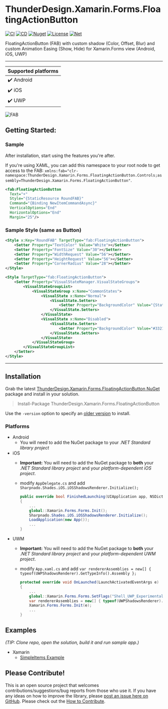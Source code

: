 # ThunderDesign.Xamarin.Forms.FloatingActionButton
[![CI](https://github.com/ThunderDesign/ThunderDesign.Xamarin.Forms.FloatingActionButton/actions/workflows/CI.yml/badge.svg)](https://github.com/ThunderDesign/ThunderDesign.Xamarin.Forms.FloatingActionButton/actions/workflows/CI.yml)
[![CD](https://github.com/ThunderDesign/ThunderDesign.Xamarin.Forms.FloatingActionButton/actions/workflows/CD.yml/badge.svg)](https://github.com/ThunderDesign/ThunderDesign.Xamarin.Forms.FloatingActionButton/actions/workflows/CD.yml)
[![Nuget](https://img.shields.io/nuget/v/ThunderDesign.Xamarin.Forms.FloatingActionButton)](https://www.nuget.org/packages/ThunderDesign.Xamarin.Forms.FloatingActionButton)
[![License](https://img.shields.io/github/license/ThunderDesign/ThunderDesign.Xamarin.Forms.FloatingActionButton)](https://github.com/ThunderDesign/ThunderDesign.Xamarin.Forms.FloatingActionButton/blob/main/LICENSE)
[![Net](https://img.shields.io/badge/.net%20standard-2.0-blue)](https://github.com/ThunderDesign/ThunderDesign.Xamarin.Forms.FloatingActionButton/blob/main/README.md)

FloatingActionButton (FAB) with custom shadow (Color, Offset, Blur) and custom Animation Easing (Show, Hide) for Xamarin.Forms view (Android, iOS, UWP)

----

| Supported platforms        |
|----------------------------|
| :heavy_check_mark: Android |
| :heavy_check_mark: iOS     |
| :heavy_check_mark: UWP     |

![FAB](https://user-images.githubusercontent.com/98920689/159338743-7c46f39b-50cb-4938-912d-1fe2ac670ad3.png)

## Getting Started:

### Sample
After installation, start using the features you're after.

If you're using XAML, you can add this namespace to your root node to get access to the FAB: `xmlns:fab="clr-namespace:ThunderDesign.Xamarin.Forms.FloatingActionButton.Controls;assembly=ThunderDesign.Xamarin.Forms.FloatingActionButton"`.

```XML
<fab:FloatingActionButton
  Text="+"
  Style="{StaticResource RoundFAB}"
  Command="{Binding NewItemCommandAsync}"		
  VerticalOptions="End"
  HorizontalOptions="End"
  Margin="25"/>
```

### Sample Style (same as Button)

```XML
<Style x:Key="RoundFAB" TargetType="fab:FloatingActionButton">
    <Setter Property="TextColor" Value="White"></Setter>
    <Setter Property="FontSize" Value="30"></Setter>
    <Setter Property="WidthRequest" Value="56"></Setter>
    <Setter Property="HeightRequest" Value="56"></Setter>
    <Setter Property="CornerRadius" Value="28"></Setter>
</Style>

<Style TargetType="fab:FloatingActionButton">
    <Setter Property="VisualStateManager.VisualStateGroups">
        <VisualStateGroupList>
            <VisualStateGroup x:Name="CommonStates">
                <VisualState x:Name="Normal">
                    <VisualState.Setters>
                        <Setter Property="BackgroundColor" Value="{StaticResource Primary}" />
                    </VisualState.Setters>
                </VisualState>
                <VisualState x:Name="Disabled">
                    <VisualState.Setters>
                        <Setter Property="BackgroundColor" Value="#332196F3" />
                    </VisualState.Setters>
                </VisualState>
            </VisualStateGroup>
        </VisualStateGroupList>
    </Setter>
</Style>
```

----

## Installation

Grab the latest [ThunderDesign.Xamarin.Forms.FloatingActionButton NuGet](https://www.nuget.org/packages/ThunderDesign.Xamarin.Forms.FloatingActionButton) package and install in your solution.

> Install-Package ThunderDesign.Xamarin.Forms.FloatingActionButton

Use the `-version` option to specify an [older version](https://www.nuget.org/packages/ThunderDesign.Xamarin.Forms.FloatingActionButton#versions-tab) to install.

### Platforms
- Android 
  - You will need to add the NuGet package to your *.NET Standard library project*
- iOS
  - **Important:** You will need to add the NuGet package to **both** your *.NET Standard library project* and your *platform-dependent iOS project*.
  - modify `AppDelegate.cs` and add `Sharpnado.Shades.iOS.iOSShadowsRenderer.Initialize();`

    ```csharp
    public override bool FinishedLaunching(UIApplication app, NSDictionary options)
    {
        ...
        global::Xamarin.Forms.Forms.Init();
        Sharpnado.Shades.iOS.iOSShadowsRenderer.Initialize();
        LoadApplication(new App());
        ...
    }
    ```
- UWM
  - **Important:** You will need to add the NuGet package to **both** your *.NET Standard library project* and your *platform-dependent UWM project*.
  - modify `App.xaml.cs` and add `var rendererAssemblies = new[] { typeof(UWPShadowsRenderer).GetTypeInfo().Assembly };`

    ```csharp
    protected override void OnLaunched(LaunchActivatedEventArgs e)
    {
        ...
        global::Xamarin.Forms.Forms.SetFlags("Shell_UWP_Experimental");
        var rendererAssemblies = new[] { typeof(UWPShadowsRenderer).GetTypeInfo().Assembly }; 
        Xamarin.Forms.Forms.Init(e);
        ...
    }
    ```

## Examples

*(TIP: Clone repo, open the solution, build it and run sample app.)*
- Xamarin
  - [SimpleItems Example](https://github.com/ThunderDesign/ThunderDesign.Xamarin.Forms.FloatingActionButton/tree/main/samples/Xamarin/SimpleItems)

## Please Contribute!

This is an open source project that welcomes contributions/suggestions/bug reports from those who use it. If you have any ideas on how to improve the library, please [post an issue here on GitHub](https://github.com/ThunderDesign/ThunderDesign.Xamarin.Forms.FloatingActionButton/issues). Please check out the [How to Contribute](https://github.com/ThunderDesign/ThunderDesign.Xamarin.Forms.FloatingActionButton/blob/main/.github/CONTRIBUTING.md).


